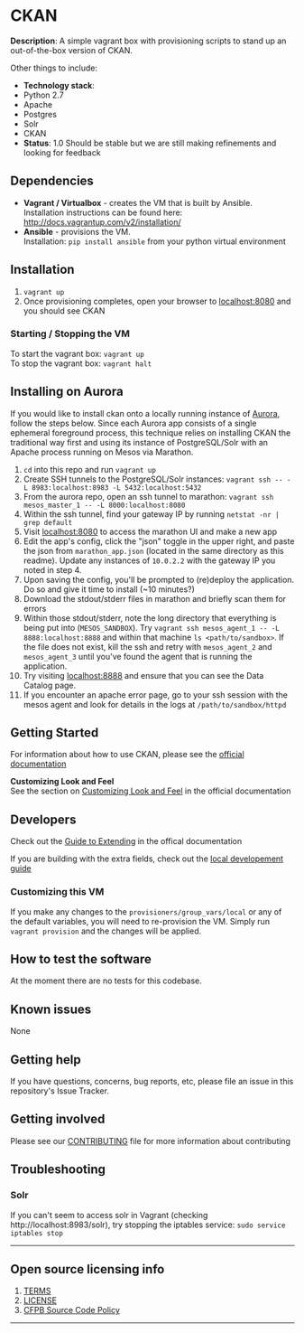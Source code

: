 # CKAN

**Description**:  A simple vagrant box with provisioning scripts to stand up an out-of-the-box version of CKAN.  

Other things to include:

  - **Technology stack**: 
   - Python 2.7
   - Apache
   - Postgres
   - Solr
   - CKAN
  - **Status**:  1.0  Should be stable but we are still making refinements and looking for feedback

## Dependencies
- **Vagrant / Virtualbox** - creates the VM that is built by Ansible.  
Installation instructions can be found here: http://docs.vagrantup.com/v2/installation/
- **Ansible** - provisions the VM.  
    Installation: `pip install ansible` from your python virtual environment

## Installation

1. `vagrant up`
2. Once provisioning completes, open your browser to [localhost:8080](http://localhost:8080) and you should see CKAN

### Starting / Stopping the VM
To start the vagrant box: `vagrant up`  
To stop the vagrant box: `vagrant halt`  

## Installing on Aurora
If you would like to install ckan onto a locally running instance of [Aurora](https://github.com/cfpb/aurora), follow the steps below.
Since each Aurora app consists of a single ephemeral foreground process, this technique relies on installing CKAN the traditional way first and using its instance of PostgreSQL/Solr with an Apache process running on Mesos via Marathon.

1. `cd` into this repo and run `vagrant up`
2. Create SSH tunnels to the PostgreSQL/Solr instances: `vagrant ssh -- -L 8983:localhost:8983 -L 5432:localhost:5432`
3. From the aurora repo, open an ssh tunnel to marathon: `vagrant ssh mesos_master_1 -- -L 8000:localhost:8080`
4. Within the ssh tunnel, find your gateway IP by running `netstat -nr | grep default`
5. Visit [localhost:8080](http://localhost:8080) to access the marathon UI and make a new app
6. Edit the app's config, click the "json" toggle in the upper right, and paste the json from `marathon_app.json` (located in the same directory as this readme). Update any instances of `10.0.2.2` with the gateway IP you noted in step 4.
7. Upon saving the config, you'll be prompted to (re)deploy the application. Do so and give it time to install (~10 minutes?)
8. Download the stdout/stderr files in marathon and briefly scan them for errors
9. Within those stdout/stderr, note the long directory that everything is being put into (`MESOS_SANDBOX`). Try `vagrant ssh mesos_agent_1 -- -L 8888:localhost:8888` and within that machine `ls <path/to/sandbox>`. If the file does not exist, kill the ssh and retry with `mesos_agent_2` and `mesos_agent_3` until you've found the agent that is running the application.
10. Try visiting [localhost:8888](http://localhost:8888) and ensure that you can see the Data Catalog page.
11. If you encounter an apache error page, go to your ssh session with the mesos agent and look for details in the logs at `/path/to/sandbox/httpd`

## Getting Started
For information about how to use CKAN, please see the [official documentation](http://docs.ckan.org/en/latest/user-guide.html)

**Customizing Look and Feel**  
See the section on [Customizing Look and Feel](http://docs.ckan.org/en/latest/sysadmin-guide.html#customizing-look-and-feel) in the official documentation

## Developers

Check out the [Guide to Extending](http://docs.ckan.org/en/latest/extensions/tutorial.html) in the offical documentation

If you are building with the extra fields, check out the [local developement guide](build-locally.md)

### Customizing this VM  
If you make any changes to the `provisioners/group_vars/local` or any of the default variables, you will need to re-provision the VM.  Simply run `vagrant provision` and the changes will be applied.  

## How to test the software

At the moment there are no tests for this codebase.  

## Known issues

None

## Getting help

If you have questions, concerns, bug reports, etc, please file an issue in this repository's Issue Tracker.

## Getting involved

Please see our [CONTRIBUTING](CONTRIBUTING.md) file for more information about contributing

## Troubleshooting  

### Solr 
If you can't seem to access solr in Vagrant (checking http://localhost:8983/solr), try stopping the iptables service:
`sudo service iptables stop`

----

## Open source licensing info
1. [TERMS](TERMS.md)
2. [LICENSE](LICENSE)
3. [CFPB Source Code Policy](https://github.com/cfpb/source-code-policy/)


----

